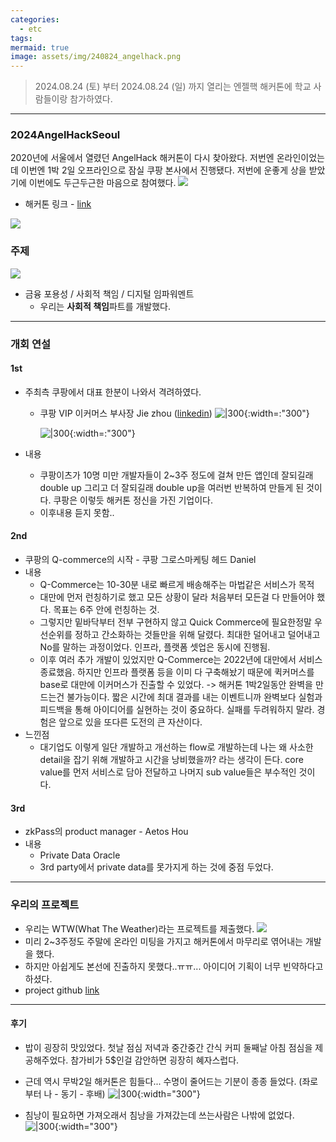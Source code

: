 ```yaml
---
categories:
  - etc
tags: 
mermaid: true
image: assets/img/240824_angelhack.png
---
```

> 2024.08.24 (토) 부터 2024.08.24 (일) 까지 열리는 엔젤핵 해커톤에 학교 사람들이랑 참가하였다.
---

### 2024AngelHackSeoul
 2020년에 서울에서 열렸던 AngelHack 해커톤이 다시 찾아왔다. 저번엔 온라인이었는데 이번엔 1박 2일 오프라인으로 잠실 쿠팡 본사에서 진행됐다.  저번에 운좋게 상을 받았기에 이번에도 두근두근한 마음으로 참여했다.
![](https://i.imgur.com/hIVyNXi.png)

- 해커톤 링크 - [link](https://angelhack.com/hackglobal/seoul/)

![](https://i.imgur.com/WtoXUCO.png)


### 주제
![](https://i.imgur.com/k0ufJSh.png)
- 금융 포용성 / 사회적 책임 / 디지털 임파워멘트
	- 우리는 **사회적 책임**파트를 개발했다.

----

### 개회 연설

#### 1st
- 주최측 쿠팡에서 대표 한분이 나와서 격려하였다.
	- 쿠팡 VIP 이커머스 부사장 Jie zhou ([linkedin](https://kr.linkedin.com/in/jiezhou1))
		![|300](https://i.imgur.com/NlE7YVm.png){:width=:"300"}

		![|300](https://i.imgur.com/2E7lmkV.jpeg){:width=:"300"}

- 내용
	- 쿠팡이츠가 10명 미만 개발자들이 2~3주 정도에 걸쳐 만든 앱인데 잘되길래 double up 그리고 더 잘되길래 double up을 여러번 반복하여 만들게 된 것이다. 쿠팡은 이렇듯 해커톤 정신을 가진 기업이다.
	- 이후내용 듣지 못함..


#### 2nd
- 쿠팡의 Q-commerce의 시작 - 쿠팡 그로스마케팅 헤드 Daniel
- 내용
	- Q-Commerce는 10-30분 내로 빠르게 배송해주는 마법같은 서비스가 목적
	- 대만에 먼저 런칭하기로 했고 모든 상황이 달라 처음부터 모든걸 다 만들어야 했다. 목표는 6주 안에 런칭하는 것.
	- 그렇지만 밑바닥부터 전부 구현하지 않고 Quick Commerce에 필요한정말 우선순위를 정하고 간소화하는 것들만을 위해 달렸다. 최대한 덜어내고 덜어내고 No를 말하는 과정이었다. 인프라, 플랫폼 셋업은 동시에 진행됨. 
	- 이후 여러 추가 개발이 있었지만 Q-Commerce는 2022년에 대만에서 서비스 종료했음. 하지만 인프라 플랫폼 등을 이미 다 구축해놨기 때문에 퀵커머스를 base로 대만에 이커머스가 진출할 수 있었다.
	-> 해커톤 1박2일동안 완벽을 만드는건 불가능이다. 짧은 시간에 최대 결과를 내는 이벤트니까 완벽보다 실험과 피드백을 통해 아이디어를 실현하는 것이 중요하다. 실패를 두려워하지 말라. 경험은 앞으로 있을 또다른 도전의 큰 자산이다.
- 느낀점
	- 대기업도 이렇게 일단 개발하고 개선하는 flow로 개발하는데 나는 왜 사소한 detail을 잡기 위해 개발하고 시간을 낭비했을까? 라는 생각이 든다. core value를 먼저 서비스로 담아 전달하고 나머지 sub value들은 부수적인 것이다.

#### 3rd
- zkPass의 product manager - Aetos Hou
- 내용
	- Private Data Oracle
	- 3rd party에서 private data를 못가지게 하는 것에 중점 두었다.

---

### 우리의 프로젝트
- 우리는 WTW(What The Weather)라는 프로젝트를 제출했다. 
	![](https://i.imgur.com/OTEYfGl.png)
- 미리 2~3주정도 주말에 온라인 미팅을 가지고 해커톤에서 마무리로 엮어내는 개발을 했다.
- 하지만 아쉽게도 본선에 진출하지 못했다..ㅠㅠ... 아이디어 기획이 너무 빈약하다고 하셨다.
- project github [link](https://github.com/what-the-weather2024/.github/tree/main/profile)

---

#### 후기
- 밥이 굉장히 맛있었다. 첫날 점심 저녁과 중간중간 간식 커피 둘째날 아침 점심을 제공해주었다. 참가비가 5$인걸 감안하면 굉장히 혜자스럽다.
- 근데 역시 무박2일 해커톤은 힘들다... 수명이 줄어드는 기분이 종종 들었다. (좌로부터 나 - 동기 - 후배)
	![|300](https://i.imgur.com/5ejPzGM.jpeg){:width="300"}

- 침낭이 필요하면 가져오래서 침낭을 가져갔는데 쓰는사람은 나밖에 없었다. 
	![|300](https://i.imgur.com/DyWUkKh.jpeg){:width="300"}
